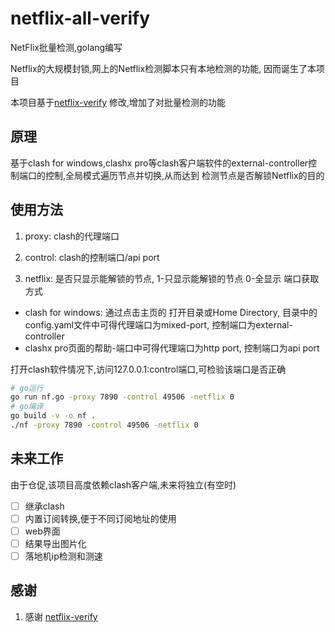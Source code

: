 # netflix-all-verify
NetFlix批量检测,golang编写

Netflix的大规模封锁,网上的Netflix检测脚本只有本地检测的功能,
因而诞生了本项目

本项目基于[netflix-verify](https://github.com/sjlleo/netflix-verify) 修改,增加了对批量检测的功能

## 原理

基于clash for windows,clashx pro等clash客户端软件的external-controller控制端口的控制,全局模式遍历节点并切换,从而达到
检测节点是否解锁Netflix的目的

## 使用方法
1. proxy: clash的代理端口

2. control: clash的控制端口/api port

3. netflix: 是否只显示能解锁的节点, 1-只显示能解锁的节点  0-全显示
端口获取方式

- clash for windows: 通过点击主页的 打开目录或Home Directory, 目录中的config.yaml文件中可得代理端口为mixed-port,
控制端口为external-controller
- clashx pro页面的帮助-端口中可得代理端口为http port, 控制端口为api port

打开clash软件情况下,访问127.0.0.1:control端口,可检验该端口是否正确

```bash
# go运行
go run nf.go -proxy 7890 -control 49506 -netflix 0
# go编译
go build -v -o nf .
./nf -proxy 7890 -control 49506 -netflix 0
```

## 未来工作
由于仓促,该项目高度依赖clash客户端,未来将独立(有空时)

- [ ] 继承clash
- [ ] 内置订阅转换,便于不同订阅地址的使用
- [ ] web界面
- [ ] 结果导出图片化
- [ ] 落地机ip检测和测速

## 感谢

1. 感谢 [netflix-verify](https://github.com/sjlleo/netflix-verify)
